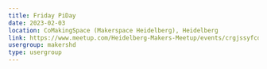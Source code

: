 ```yaml
---
title: Friday PiDay
date: 2023-02-03
location: CoMakingSpace (Makerspace Heidelberg), Heidelberg
link: https://www.meetup.com/Heidelberg-Makers-Meetup/events/crgjssyfcdbfb/
usergroup: makershd
type: usergroup
---
```

